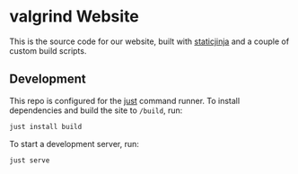 # valgrind Website

This is the source code for our website, built with [staticjinja](https://staticjinja.readthedocs.io/en/latest/) and a couple of custom build scripts.

## Development

This repo is configured for the [just](https://just.systems/) command runner. To install dependencies and build the site to `/build`, run:

```sh
just install build
```

To start a development server, run:

```sh
just serve
```
